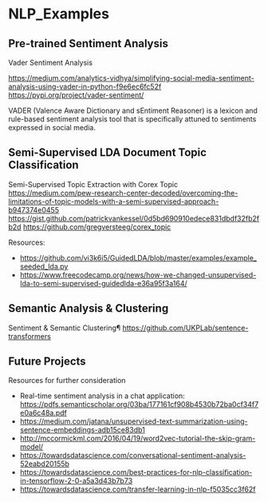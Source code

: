 # NLP_Examples

## Pre-trained Sentiment Analysis

Vader Sentiment Analysis

https://medium.com/analytics-vidhya/simplifying-social-media-sentiment-analysis-using-vader-in-python-f9e6ec6fc52f https://pypi.org/project/vader-sentiment/

VADER (Valence Aware Dictionary and sEntiment Reasoner) is a lexicon and rule-based sentiment analysis tool that is specifically attuned to sentiments expressed in social media.

## Semi-Supervised LDA Document Topic Classification

Semi-Supervised Topic Extraction with Corex Topic
https://medium.com/pew-research-center-decoded/overcoming-the-limitations-of-topic-models-with-a-semi-supervised-approach-b947374e0455 https://gist.github.com/patrickvankessel/0d5bd690910edece831dbdf32fb2fb2d https://github.com/gregversteeg/corex_topic

Resources:
- https://github.com/vi3k6i5/GuidedLDA/blob/master/examples/example_seeded_lda.py
- https://www.freecodecamp.org/news/how-we-changed-unsupervised-lda-to-semi-supervised-guidedlda-e36a95f3a164/

## Semantic Analysis & Clustering

Sentiment & Semantic Clustering¶
https://github.com/UKPLab/sentence-transformers

## Future Projects

Resources for further consideration
- Real-time sentiment analysis in a chat application: https://pdfs.semanticscholar.org/03ba/177161cf908b4530b72ba0cf34f7e0a6c48a.pdf
- https://medium.com/jatana/unsupervised-text-summarization-using-sentence-embeddings-adb15ce83db1
- http://mccormickml.com/2016/04/19/word2vec-tutorial-the-skip-gram-model/
- https://towardsdatascience.com/conversational-sentiment-analysis-52eabd20155b
- https://towardsdatascience.com/best-practices-for-nlp-classification-in-tensorflow-2-0-a5a3d43b7b73
- https://towardsdatascience.com/transfer-learning-in-nlp-f5035cc3f62f
